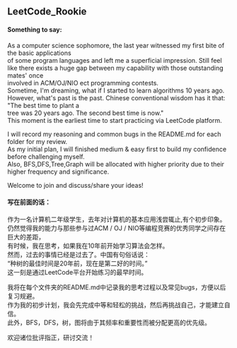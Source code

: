## LeetCode_Rookie
#### Something to say:<br />

As a computer science sophomore, the last year witnessed my first bite of the basic applications<br />
of some program languages and left me a superficial impression.
Still feel like there exists a huge gap between my capability with those outstanding mates' once<br />
involved in ACM/OJ/NIO ect programming contests.<br />
Sometime, I'm dreaming, what if I started to learn algorithms 10 years ago. <br />
However, what's past is the past. Chinese conventional wisdom has it that: "The best time to plant a <br />
tree was 20 years ago. The second best time is now."<br />
This moment is the earliest time to start practicing via LeetCode platform.<br />

I will record my reasoning and common bugs in the README.md for each folder for my review.<br />
As my initial plan, I will finished medium & easy first to build my confidence before challenging myself.<br />
Also, BFS,DFS,Tree,Graph will be allocated with higher priority due to their higher frequency and significance.

Welcome to join and discuss/share your ideas!

#### 写在前面的话：<br />

作为一名计算机二年级学生，去年对计算机的基本应用浅尝辄止,有个初步印象。<br />
仍然觉得我的能力与那些参与过ACM / OJ / NIO等编程竞赛的优秀同学之间存在巨大的差距，<br />
有时候，我在思考，如果我在10年前开始学习算法会怎样。 <br />
然而，过去的事情已经是过去了。中国有句俗话说：<br />
“种树的最佳时间是20年前，现在是第二好的时间。”<br />
这一刻是通过LeetCode平台开始练习的最早时间。<br />

我将在每个文件夹的README.md中记录我的思考过程以及常见bugs，方便以后复习规避。<br />
作为我的初步计划，我会先完成中等和轻松的挑战，然后再挑战自己，才能建立自信。<br />
此外，BFS，DFS，树，图将由于其频率和重要性而被分配更高的优先级。

欢迎诸位批评指正，研讨交流！

